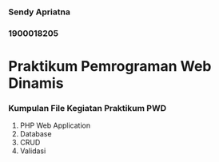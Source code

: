 ### Sendy Apriatna

### 1900018205

# Praktikum Pemrograman Web Dinamis

### Kumpulan File Kegiatan Praktikum PWD

1. PHP Web Application
2. Database
3. CRUD
4. Validasi

